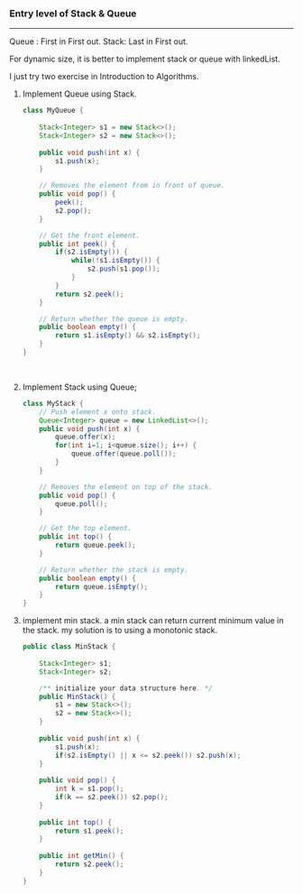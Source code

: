 ### Entry level of Stack & Queue

---

Queue : First in First out.         Stack: Last in First out.

For dynamic size, it is better to implement stack or queue with linkedList.

I just try two exercise in Introduction to Algorithms.

1. Implement Queue using Stack.

   ```java
   class MyQueue {
       
       Stack<Integer> s1 = new Stack<>();
       Stack<Integer> s2 = new Stack<>();
       
       public void push(int x) {
           s1.push(x);
       }

       // Removes the element from in front of queue.
       public void pop() {
           peek();
           s2.pop();
       }

       // Get the front element.
       public int peek() {
           if(s2.isEmpty()) {
               while(!s1.isEmpty()) {
                   s2.push(s1.pop());
               }
           }
           return s2.peek();
       }

       // Return whether the queue is empty.
       public boolean empty() {
           return s1.isEmpty() && s2.isEmpty();
       }
   }
   ```

   ​

2. Implement Stack using Queue;

   ```java
   class MyStack {
       // Push element x onto stack.
       Queue<Integer> queue = new LinkedList<>();
       public void push(int x) {
           queue.offer(x);
           for(int i=1; i<queue.size(); i++) {
               queue.offer(queue.poll());
           }
       }

       // Removes the element on top of the stack.
       public void pop() {
           queue.poll();
       }

       // Get the top element.
       public int top() {
           return queue.peek();
       }

       // Return whether the stack is empty.
       public boolean empty() {
           return queue.isEmpty();
       }
   }
   ```

3. implement min stack. a min stack can return current minimum value in the stack. my solution is to using a monotonic stack. 

   ```java
   public class MinStack {
       
       Stack<Integer> s1;
       Stack<Integer> s2;

       /** initialize your data structure here. */
       public MinStack() {
           s1 = new Stack<>();
           s2 = new Stack<>();
       }
       
       public void push(int x) {
           s1.push(x);
           if(s2.isEmpty() || x <= s2.peek()) s2.push(x);
       }
       
       public void pop() {
           int k = s1.pop();
           if(k == s2.peek()) s2.pop();
       }
       
       public int top() {
           return s1.peek();
       }
       
       public int getMin() {
           return s2.peek();
       }
   }
   ```

   ​